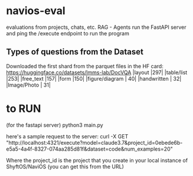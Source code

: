 # navios-eval
evaluations from projects, chats, etc. RAG - Agents
run the FastAPI server and ping the  /execute endpoint to run the program

## Types of questions from the Dataset
Downloaded the first shard from the parquet files in the HF card: https://huggingface.co/datasets/lmms-lab/DocVQA 
|layout            |297|
|table/list        |253|
|free_text         |157|
|form              |150|
|figure/diagram    | 40|
|handwritten       | 32|
|Image/Photo       | 31|

# to RUN
(for the fastapi server)
python3 main.py

here's a sample request to the server:
curl -X GET "http://localhost:4321/execute?model=claude3.7&project_id=0ebede6b-e5a5-4a4f-8327-074aa285d81f&dataset=code&num_examples=20"

Where the project_id is the project that you create in your local instance of ShyftOS/NaviOS (you can get this from the URL)